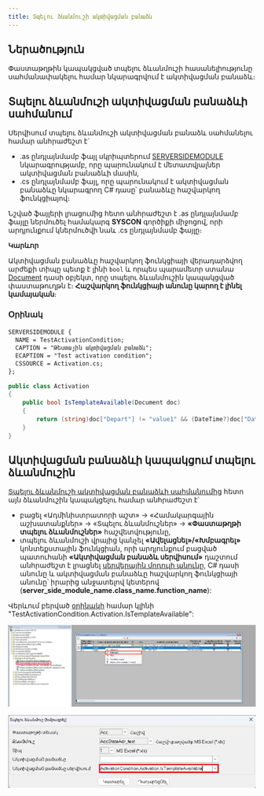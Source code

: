 ```yaml
---
title: Տպելու ձևանմուշի ակտիվացման բանաձև
---
```


## Ներածություն

Փաստաթղթին կապակցված տպելու ձևանմուշի հասանելիությունը սահմանափակելու համար նկարագրվում է ակտիվացման բանաձև։

## Տպելու ձևանմուշի ակտիվացման բանաձևի սահմանում

Սերվիսում տպելու ձևանմուշի ակտիվացման բանաձև սահմանելու համար անհրաժեշտ է`
* .as ընդլայնմամբ ֆայլ սկրիպտերում [SERVERSIDEMODULE](../extensions/definitions/server_side_module.md) նկարագրությամբ, որը պարունակում է մետատվյալներ ակտիվացման բանաձևի մասին,
* .cs ընդլայնմամբ ֆայլ, որը պարունակում է ակտիվացման բանաձևը նկարագրող C# դասը՝ բանաձևը հաշվարկող ֆունկցիայով։ 

Նշված ֆայլերի լրացումից հետո անհրաժեշտ է .as ընդլայնմամբ ֆայլը ներմուծել համակարգ **SYSCON** գործիքի միջոցով, որի արդյունքում կներմուծվի նաև .cs ընդլայնմամբ ֆայլը։

**Կարևոր**

Ակտիվացման բանաձևը հաշվարկող ֆունկցիայի վերադարձվող արժեքի տիպը պետք է լինի `bool` և որպես պարամետր ստանա [Document](../../definitions/document.md) դասի օբյեկտ, որը տպելու ձևանմուշին կապակցված փաստաթուղթն է։ **Հաշվարկող ֆունկցիայի անունը կարող է լինել կամայական**։

### Օրինակ

```as4x
SERVERSIDEMODULE {
  NAME = TestActivationCondition;
  CAPTION = "Թեստային ակտիվացման բանաձև";
  ECAPTION = "Test activation condition";
  CSSOURCE = Activation.cs;
};
```

```c#
public class Activation
{
    public bool IsTemplateAvailable(Document doc)
    {
        return (string)doc["Depart"] != "value1" && (DateTime?)doc["Date"] == null;
    }
}
```

## Ակտիվացման բանաձևի կապակցում տպելու ձևանմուշին

[Տպելու ձևանմուշի ակտիվացման բանաձևի սահմանումից](#տպելու-ձևանմուշի-ակտիվացման-բանաձևի-սահմանում) հետո այն ձևանմուշին կապակցելու համար անհրաժեշտ է՝
* բացել «Ադմինիստրատորի աշտ» -> «Համակարգային աշխատանքներ» -> «Տպելու ձևանմուշներ» -> **«Փաստաթղթի տպելու ձևանմուշներ»** հաշվետվությունը,
* տպելու ձևանմուշի վրայից կանչել **«Ավելացնել»/«Խմբագրել»** կոնտեքստային ֆունկցիան, որի արդյունքում բացված պատուհանի **«Ակտիվացման բանաձև սերվիսում»** դաշտում անհրաժեշտ է լրացնել [սերվերային մոդուլի անունը](../extensions/definitions/server_side_module.md#name), C# դասի անունը և ակտիվացման բանաձևը հաշվարկող ֆունկցիայի անունը՝ իրարից անջատելով կետերով (**server_side_module_name.class_name.function_name**):

Վերևում բերված [օրինակի](#օրինակ) համար կլինի "TestActivationCondition.Activation.IsTemplateAvailable":

![Տպելու ձևանմուշի ակտիվացման բանաձևի կապակցում](images/template_activation_condition_in_service/document_print_templates_edit.png)

![Փաստաթղթի տպելու ձևանմուշներ](images/template_activation_condition_in_service/document_print_templates.png)

